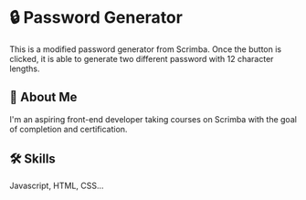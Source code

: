# 🔒 Password Generator

This is a modified password generator from Scrimba. Once the button is clicked, it is able to generate two different password with 12 character lengths.

## 🚀 About Me

I'm an aspiring front-end developer taking courses on Scrimba with the goal of completion and certification.

## 🛠️ Skills

Javascript, HTML, CSS...
